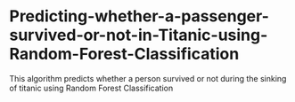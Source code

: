 # Predicting-whether-a-passenger-survived-or-not-in-Titanic-using-Random-Forest-Classification
This algorithm predicts whether a person survived or not during the sinking of titanic using Random Forest Classification
